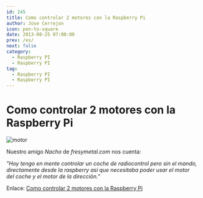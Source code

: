 ```yaml
---
id: 245
title: Como controlar 2 motores con la Raspberry Pi
author: Jose Cerrejon
icon: pen-to-square
date: 2013-08-25 07:00:00
prev: /es/
next: false
category:
  - Raspberry PI
  - Raspberry PI
tag:
  - Raspberry PI
  - Raspberry PI
---
```


# Como controlar 2 motores con la Raspberry Pi

![motor](/images/2013/08/motor.jpg)

Nuestro amigo *Nacho* de *fresymetal.com* nos cuenta:

*"Hoy tengo en mente controlar un coche de radiocontrol pero sin el mando, directamente desde la raspberry así que necesitaba poder usar el motor del coche y el motor de la dirección."*

Enlace: [Como controlar 2 motores con la Raspberry Pi](http://www.fresymetal.com/como-controlar-2-motores-con-raspberry/)